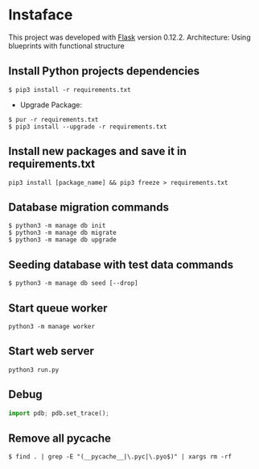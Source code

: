 # Instaface

This project was developed with [Flask](http://flask.pocoo.org) version 0.12.2.
Architecture: Using blueprints with functional structure

## Install Python projects dependencies

```
$ pip3 install -r requirements.txt
```

- Upgrade Package:

```
$ pur -r requirements.txt
$ pip3 install --upgrade -r requirements.txt
```

## Install new packages and save it in requirements.txt

```
pip3 install [package_name] && pip3 freeze > requirements.txt
```

## Database migration commands

```
$ python3 -m manage db init
$ python3 -m manage db migrate
$ python3 -m manage db upgrade
```

## Seeding database with test data commands

```
$ python3 -m manage db seed [--drop]
```

## Start queue worker

```
python3 -m manage worker
```

## Start web server

```
python3 run.py
```

## Debug

```python
import pdb; pdb.set_trace();
```

## Remove all pycache

```
$ find . | grep -E "(__pycache__|\.pyc|\.pyo$)" | xargs rm -rf
```
